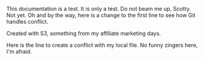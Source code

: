 This documentation is a test. It is only a test. Do not beam me up, Scotty. Not yet. Oh and by the way, here is a change to the first line to see how Git handles conflict.

Created with S3, something from my affiliate marketing days.

Here is the line to create a conflict with my local file. No funny zingers here, I'm afraid.
